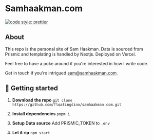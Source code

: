 <h1>
  Samhaakman.com
</h1>

[![code style: prettier](https://img.shields.io/badge/code_style-prettier-ff69b4.svg)](https://github.com/prettier/prettier)

## About

This repo is the personal site of Sam Haakman. Data is sourced from Prismic and templating is handled by Nextjs. Deployed on Vercel.

Feel free to have a poke around if you're interested in how I write code.

Get in touch if you're intrigued [sam@samhaakman.com](mailto:sam@samhaakman.com).

## 🚀 Getting started

1. **Download the repo**
   `git clone https://github.com/floatingdino/samhaakman.com.git`

2. **Install dependencies**
   `pnpm i`

3. **Setup Data source**
   Add PRISMIC_TOKEN to `.env`

4. **Let it rip**
   `npm start`
